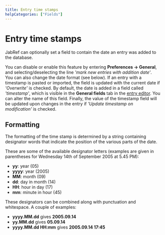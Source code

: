 ```yaml
---
title: Entry time stamps
helpCategories: ["Fields"]
---
```


# Entry time stamps

JabRef can optionally set a field to contain the date an entry was added to the database. 

You can disable or enable this feature by entering **Preferences -&gt; General**, and selecting/deselecting the line *'mark new entries with addition date'*. You can also change the date format (see below). 
If an entry with a timestamp is pasted or imported, the field is updated with the current date if *'Overwrite'* is checked.
By default, the date is added in a field called *'timestamp'*, which is visible in the **General fields** tab in the [entry editor](EntryEditorHelp). You can alter the name of this field.
Finally, the value of the timestamp field will be updated upon changes in the entry if *'Update timestamp on modification'* is checked.

## Formatting

The formatting of the time stamp is determined by a string containing designator words that indicate the position of the various parts of the date.

These are some of the available designator letters (examples are given in parentheses for Wednesday 14th of September 2005 at 5.45 PM):

-   **yy**: year (05)
-   **yyyy**: year (2005)
-   **MM**: month (09)
-   **dd**: day in month (14)
-   **HH**: hour in day (17)
-   **mm**: minute in hour (45)

These designators can be combined along with punctuation and whitespace. A couple of examples:

-   **yyyy.MM.dd** gives **2005.09.14**
-   **yy.MM.dd** gives **05.09.14**
-   **yyyy.MM.dd HH:mm** gives **2005.09.14 17:45**

